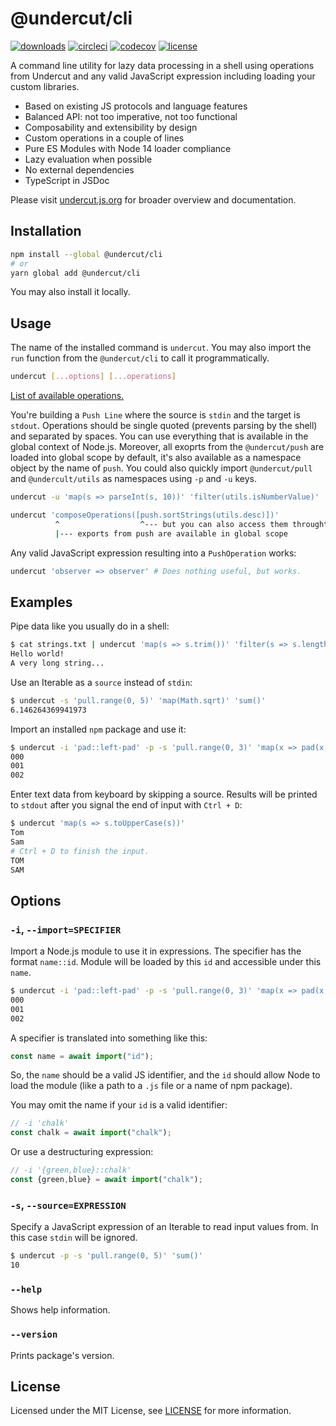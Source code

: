 # @undercut/cli

[![downloads](https://img.shields.io/npm/dm/@undercut/cli)](https://www.npmjs.com/package/@undercut/cli)
[![circleci](https://circleci.com/gh/the-spyke/undercut.svg?style=shield)](https://circleci.com/gh/the-spyke/undercut)
[![codecov](https://codecov.io/gh/the-spyke/undercut/branch/master/graph/badge.svg)](https://codecov.io/gh/the-spyke/undercut)
[![license](https://img.shields.io/npm/l/undercut.svg)](https://github.com/the-spyke/undercut/blob/master/LICENSE)

A command line utility for lazy data processing in a shell using operations from Undercut and any valid JavaScript expression including loading your custom libraries.

- Based on existing JS protocols and language features
- Balanced API: not too imperative, not too functional
- Composability and extensibility by design
- Custom operations in a couple of lines
- Pure ES Modules with Node 14 loader compliance
- Lazy evaluation when possible
- No external dependencies
- TypeScript in JSDoc

Please visit [undercut.js.org](https://undercut.js.org) for broader overview and documentation.

## Installation

```sh
npm install --global @undercut/cli
# or
yarn global add @undercut/cli
```

You may also install it locally.

## Usage

The name of the installed command is `undercut`. You may also import the `run` function from the `@undercut/cli` to call it programmatically.

```sh
undercut [...options] [...operations]
```

[List of available operations.](https://undercut.js.org/docs/operations/overview)

You're building a `Push Line` where the source is `stdin` and the target is `stdout`. Operations should be single quoted (prevents parsing by the shell) and separated by spaces. You can use everything that is available in the global context of Node.js. Moreover, all exoprts from the `@undercut/push` are loaded into global scope by default, it's also available as a namespace object by the name of `push`. You could also quickly import `@undercut/pull` and `@undercult/utils` as namespaces using `-p` and `-u` keys.

```sh
undercut -u 'map(s => parseInt(s, 10))' 'filter(utils.isNumberValue)'
```

```sh
undercut 'composeOperations([push.sortStrings(utils.desc)])'
          ^                  ^--- but you can also access them throught the push namespace
          |--- exports from push are available in global scope
```

Any valid JavaScript expression resulting into a `PushOperation` works:

```sh
undercut 'observer => observer' # Does nothing useful, but works.
```

## Examples

Pipe data like you usually do in a shell:

```sh
$ cat strings.txt | undercut 'map(s => s.trim())' 'filter(s => s.length > 10)'
Hello world!
A very long string...
```

Use an Iterable as a `source` instead of `stdin`:

```sh
$ undercut -s 'pull.range(0, 5)' 'map(Math.sqrt)' 'sum()'
6.146264369941973
```

Import an installed `npm` package and use it:

```sh
$ undercut -i 'pad::left-pad' -p -s 'pull.range(0, 3)' 'map(x => pad(x, 3))'
000
001
002
```

Enter text data from keyboard by skipping a source. Results will be printed to `stdout` after you signal the end of input with `Ctrl + D`:

```sh
$ undercut 'map(s => s.toUpperCase(s))'
Tom
Sam
# Ctrl + D to finish the input.
TOM
SAM
```

## Options

### `-i`, `--import=SPECIFIER`

Import a Node.js module to use it in expressions. The specifier has the format `name::id`. Module will be loaded by this `id` and accessible under this `name`.

```sh
$ undercut -i 'pad::left-pad' -p -s 'pull.range(0, 3)' 'map(x => pad(x, 3, 0))'
000
001
002
```

A specifier is translated into something like this:

```js
const name = await import("id");
```

So, the `name` should be a valid JS identifier, and the `id` should allow Node to load the module (like a path to a `.js` file or a name of npm package).

You may omit the name if your `id` is a valid identifier:

```js
// -i 'chalk'
const chalk = await import("chalk");
```

Or use a destructuring expression:

```js
// -i '{green,blue}::chalk'
const {green,blue} = await import("chalk");
```

### `-s`, `--source=EXPRESSION`

Specify a JavaScript expression of an Iterable to read input values from. In this case `stdin` will be ignored.

```sh
$ undercut -p -s 'pull.range(0, 5)' 'sum()'
10
```

### `--help`

Shows help information.

### `--version`

Prints package's version.

## License

Licensed under the MIT License, see [LICENSE](LICENSE) for more information.
